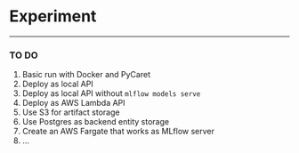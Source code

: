 # Experiment

---

### TO DO
1. Basic run with Docker and PyCaret
2. Deploy as local API
3. Deploy as local API without `mlflow models serve`
4. Deploy as AWS Lambda API
5. Use S3 for artifact storage
6. Use Postgres as backend entity storage
7. Create an AWS Fargate that works as MLflow server
8. ...
